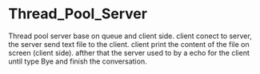 # Thread_Pool_Server

Thread pool server base on queue and client side.
client conect to server, the server send text file to the client.
client print the content of the file on screen (client side).
afther that the server used to by a echo for the client until type Bye and finish the conversation.
